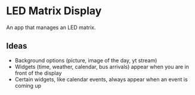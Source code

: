 # LED Matrix Display
An app that manages an LED matrix. 

## Ideas
- Background options (picture, image of the day, yt stream)
- Widgets (time, weather, calendar, bus arrivals) appear when you are in front of the display
- Certain widgets, like calendar events, always appear when an event is coming up